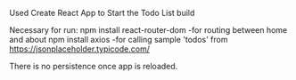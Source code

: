 Used Create React App to Start the Todo List build

Necessary for run:
npm install react-router-dom
-for routing between home and about
npm install axios
-for calling sample 'todos' from https://jsonplaceholder.typicode.com/

There is no persistence once app is reloaded.

